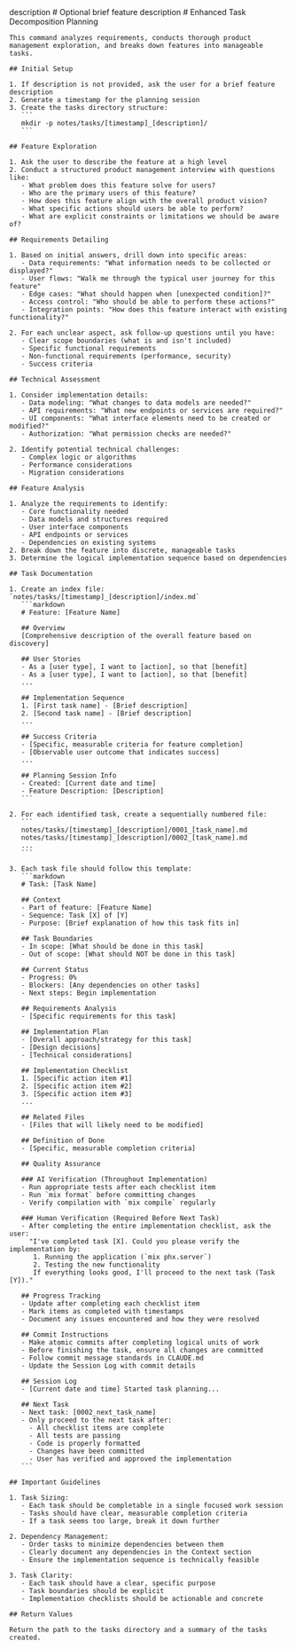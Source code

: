 <prompt>
  <params>
    description # Optional brief feature description
  </params>

  <instructions>
    # Enhanced Task Decomposition Planning
    
    This command analyzes requirements, conducts thorough product management exploration, and breaks down features into manageable tasks.
    
    ## Initial Setup
    
    1. If description is not provided, ask the user for a brief feature description
    2. Generate a timestamp for the planning session
    3. Create the tasks directory structure:
       ```
       mkdir -p notes/tasks/[timestamp]_[description]/
       ```
    
    ## Feature Exploration
    
    1. Ask the user to describe the feature at a high level
    2. Conduct a structured product management interview with questions like:
       - What problem does this feature solve for users?
       - Who are the primary users of this feature?
       - How does this feature align with the overall product vision?
       - What specific actions should users be able to perform?
       - What are explicit constraints or limitations we should be aware of?
    
    ## Requirements Detailing
    
    1. Based on initial answers, drill down into specific areas:
       - Data requirements: "What information needs to be collected or displayed?"
       - User flows: "Walk me through the typical user journey for this feature"
       - Edge cases: "What should happen when [unexpected condition]?"
       - Access control: "Who should be able to perform these actions?"
       - Integration points: "How does this feature interact with existing functionality?"
    
    2. For each unclear aspect, ask follow-up questions until you have:
       - Clear scope boundaries (what is and isn't included)
       - Specific functional requirements
       - Non-functional requirements (performance, security)
       - Success criteria

    ## Technical Assessment
    
    1. Consider implementation details:
       - Data modeling: "What changes to data models are needed?"
       - API requirements: "What new endpoints or services are required?"
       - UI components: "What interface elements need to be created or modified?"
       - Authorization: "What permission checks are needed?"
    
    2. Identify potential technical challenges:
       - Complex logic or algorithms
       - Performance considerations
       - Migration considerations

    ## Feature Analysis
    
    1. Analyze the requirements to identify:
       - Core functionality needed
       - Data models and structures required
       - User interface components
       - API endpoints or services
       - Dependencies on existing systems
    2. Break down the feature into discrete, manageable tasks
    3. Determine the logical implementation sequence based on dependencies
    
    ## Task Documentation
    
    1. Create an index file: `notes/tasks/[timestamp]_[description]/index.md`
       ```markdown
       # Feature: [Feature Name]
       
       ## Overview
       [Comprehensive description of the overall feature based on discovery]
       
       ## User Stories
       - As a [user type], I want to [action], so that [benefit]
       - As a [user type], I want to [action], so that [benefit]
       ...
       
       ## Implementation Sequence
       1. [First task name] - [Brief description]
       2. [Second task name] - [Brief description]
       ...
       
       ## Success Criteria
       - [Specific, measurable criteria for feature completion]
       - [Observable user outcome that indicates success]
       ...
       
       ## Planning Session Info
       - Created: [Current date and time]
       - Feature Description: [Description]
       ```
    
    2. For each identified task, create a sequentially numbered file:
       ```
       notes/tasks/[timestamp]_[description]/0001_[task_name].md
       notes/tasks/[timestamp]_[description]/0002_[task_name].md
       ...
       ```
    
    3. Each task file should follow this template:
       ```markdown
       # Task: [Task Name]
       
       ## Context
       - Part of feature: [Feature Name]
       - Sequence: Task [X] of [Y]
       - Purpose: [Brief explanation of how this task fits in]
       
       ## Task Boundaries
       - In scope: [What should be done in this task]
       - Out of scope: [What should NOT be done in this task]
       
       ## Current Status
       - Progress: 0%
       - Blockers: [Any dependencies on other tasks]
       - Next steps: Begin implementation
       
       ## Requirements Analysis
       - [Specific requirements for this task]
       
       ## Implementation Plan
       - [Overall approach/strategy for this task]
       - [Design decisions]
       - [Technical considerations]
       
       ## Implementation Checklist
       1. [Specific action item #1] 
       2. [Specific action item #2]
       3. [Specific action item #3]
       ...
       
       ## Related Files
       - [Files that will likely need to be modified]
       
       ## Definition of Done
       - [Specific, measurable completion criteria]
       
       ## Quality Assurance
       
       ### AI Verification (Throughout Implementation)
       - Run appropriate tests after each checklist item
       - Run `mix format` before committing changes
       - Verify compilation with `mix compile` regularly
       
       ### Human Verification (Required Before Next Task)
       - After completing the entire implementation checklist, ask the user:
         "I've completed task [X]. Could you please verify the implementation by:
          1. Running the application (`mix phx.server`)
          2. Testing the new functionality
          If everything looks good, I'll proceed to the next task (Task [Y])."
       
       ## Progress Tracking
       - Update after completing each checklist item
       - Mark items as completed with timestamps
       - Document any issues encountered and how they were resolved
       
       ## Commit Instructions
       - Make atomic commits after completing logical units of work
       - Before finishing the task, ensure all changes are committed
       - Follow commit message standards in CLAUDE.md
       - Update the Session Log with commit details
       
       ## Session Log
       - [Current date and time] Started task planning...
       
       ## Next Task
       - Next task: [0002_next_task_name]
       - Only proceed to the next task after:
         - All checklist items are complete
         - All tests are passing
         - Code is properly formatted
         - Changes have been committed
         - User has verified and approved the implementation
       ```
    
    ## Important Guidelines
    
    1. Task Sizing:
       - Each task should be completable in a single focused work session
       - Tasks should have clear, measurable completion criteria
       - If a task seems too large, break it down further
    
    2. Dependency Management:
       - Order tasks to minimize dependencies between them
       - Clearly document any dependencies in the Context section
       - Ensure the implementation sequence is technically feasible
    
    3. Task Clarity:
       - Each task should have a clear, specific purpose
       - Task boundaries should be explicit
       - Implementation checklists should be actionable and concrete
    
    ## Return Values
    
    Return the path to the tasks directory and a summary of the tasks created.
  </instructions>
</prompt>